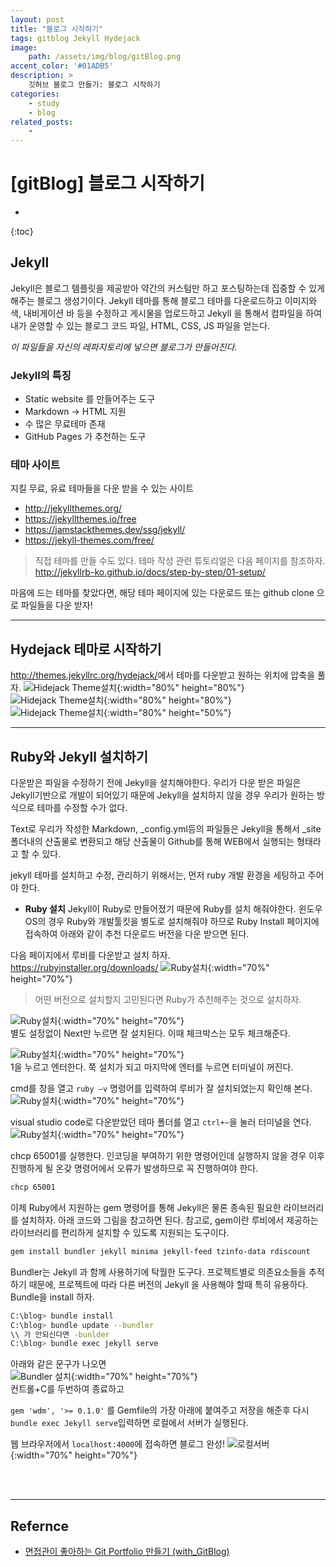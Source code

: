 ```yaml
---
layout: post
title: "블로그 시작하기"
tags: gitblog Jekyll Hydejack
image: 
    path: /assets/img/blog/gitBlog.png
accent_color: '#01ADB5'
description: >
    깃허브 블로그 만들기: 블로그 시작하기
categories:
    - study
    - blog
related_posts:    
    -    
---
```

# [gitBlog] 블로그 시작하기
* 
{:toc}

## Jekyll
Jekyll은 블로그 템플릿을 제공받아 약간의 커스텀만 하고 포스팅하는데 집중할 수 있게 해주는 블로그 생성기이다.
Jekyll 테마를 통해 블로그 테마를 다운로드하고 이미지와 색, 내비게이션 바 등을 수정하고 게시물을 업로드하고 Jekyll 을 통해서 컴파일을 하여 내가 운영할 수 있는 블로그 코드 파일, HTML, CSS, JS 파일을 얻는다.

*이 파일들을 자신의 레파지토리에 넣으면 블로그가 만들어진다.*

### Jekyll의 특징
- Static website 를 만들어주는 도구
- Markdown → HTML 지원
- 수 많은 무료테마 존재
- GitHub Pages 가 추천하는 도구

### 테마 사이트
지킬 무료, 유료 테마들을 다운 받을 수 있는 사이트   
- <http://jekyllthemes.org/>
- <https://jekyllthemes.io/free>
- <https://jamstackthemes.dev/ssg/jekyll/>
- <https://jekyll-themes.com/free/>

> 직접 테마를 만들 수도 있다. 테마 작성 관련 튜토리얼은 다음 페이지를 참조하자.   
 <http://jekyllrb-ko.github.io/docs/step-by-step/01-setup/>
 
마음에 드는 테마를 찾았다면, 해당 테마 페이지에 있는 다운로드 또는 github clone 으로 파일들을 다운 받자!


---


## Hydejack 테마로 시작하기
<http://themes.jekyllrc.org/hydejack/>에서 테마를 다운받고 원하는 위치에 압축을 풀자.
![Hidejack Theme설치](/assets/img/blog/setting1-1.png){:width="80%" height="80%"}
![Hidejack Theme설치](/assets/img/blog/setting1-2.png){:width="80%" height="80%"}
![Hidejack Theme설치](/assets/img/blog/setting1-3.png){:width="80%" height="50%"}


---


## Ruby와 Jekyll 설치하기
다운받은 파일을 수정하기 전에 Jekyll을 설치해야한다. 우리가 다운 받은 파일은 Jekyll기반으로 개발이 되어있기 때문에 Jekyll을 설치하지 않을 경우 우리가 원하는 방식으로 테마를 수정할 수가 없다.

Text로 우리가 작성한 Markdown, _config.yml등의 파일들은 Jekyll을 통해서 _site폴더내의 산출물로 변환되고 해당 산출물이 Github를 통해 WEB에서 실행되는 형태라고 할 수 있다.

jekyll 테마를 설치하고 수정, 관리하기 위해서는, 먼저 ruby 개발 환경을 세팅하고 주어야 한다.

- **Ruby 설치**
Jekyll이 Ruby로 만들어졌기 때문에 Ruby를 설치 해줘야한다. 윈도우 OS의 경우 Ruby와 개발툴킷을 별도로 설치해줘야 하므로 Ruby Install 페이지에 접속하여 아래와 같이 추천 다운로드 버전을 다운 받으면 된다.

다음 페이지에서 루비를 다운받고 설치 하자.   
<https://rubyinstaller.org/downloads/>
![Ruby설치](/assets/img/blog/setting1.png){:width="70%" height="70%"}
> 어떤 버전으로 설치할지 고민된다면 Ruby가 추천해주는 것으로 설치하자.   

![Ruby설치](/assets/img/blog/setting2.png){:width="70%" height="70%"}    
별도 설정없이 Next만 누르면 잘 설치된다. 이때 체크박스는 모두 체크해준다.   

![Ruby설치](/assets/img/blog/setting3.png){:width="70%" height="70%"}   
1을 누르고 엔터한다. 쭉 설치가 되고 마지막에 엔터를 누르면 터미널이 꺼진다.   

cmd를 창을 열고 `ruby –v` 명령어를 입력하여 루비가 잘 설치되었는지 확인해 본다.   
![Ruby설치](/assets/img/blog/setting4.png){:width="70%" height="70%"}   

visual studio code로 다운받았던 테마 폴더를 열고 `ctrl+~`을 눌러 터미널을 연다.   
![Ruby설치](/assets/img/blog/setting5.png){:width="70%" height="70%"}   

chcp 65001를 실행한다. 인코딩을 부여하기 위한 명령어인데 실행하지 않을 경우 이후 진행하게 될 온갖 명령어에서 오류가 발생하므로 꼭 진행하여야 한다.

```bash
chcp 65001
```

이제 Ruby에서 지원하는 gem 명령어를 통해 Jekyll은 물론 종속된 필요한 라이브러리를 설치하자. 아래 코드와 그림을 참고하면 된다. 참고로, gem이란 루비에서 제공하는 라이브러리를 편리하게 설치할 수 있도록 지원되는 도구이다.

```bash
gem install bundler jekyll minima jekyll-feed tzinfo-data rdiscount
```

Bundler는 Jekyll 과 함께 사용하기에 탁월한 도구다. 프로젝트별로 의존요소들을 추적하기 때문에, 프로젝트에 따라 다른 버전의 Jekyll 을 사용해야 할때 특히 유용하다. Bundle을 install 하자.

```bash
C:\blog> bundle install
C:\blog> bundle update --bundler
\\ 가 안되신다면 -bunlder
C:\blog> bundle exec jekyll serve
```
아래와 같은 문구가 나오면   
![Bundler 설치](/assets/img/blog/setting6.png){:width="70%" height="70%"}   
컨트롤+C를 두번하여 종료하고   

`gem 'wdm', '>= 0.1.0'` 를 Gemfile의 가장 아래에 붙여주고 저장을 해준후 다시 `bundle exec Jekyll serve`입력하면 로컬에서 서버가 실행된다.

웹 브라우저에서 `localhost:4000`에 접속하면 블로그 완성!
![로컬서버](/assets/img/blog/setting7.png){:width="70%" height="70%"}   




<br>
<br>

- - -

## Refernce 
- [면접관이 좋아하는 Git Portfolio 만들기 (with_GitBlog)](https://projectlion.io/courses/technology/gitblog)